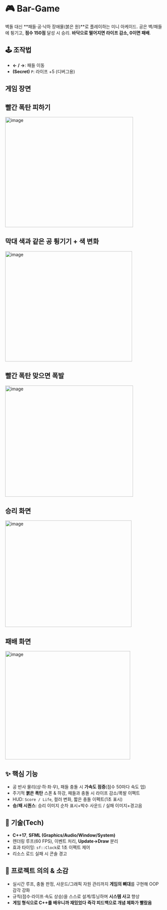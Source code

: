 # 🎮 Bar-Game

벽돌 대신 **패들·공·낙하 장애물(붉은 원)**로 플레이하는 미니 아케이드. 공은 벽/패들에 튕기고, **점수 150점** 달성 시 승리. **바닥으로 떨어지면 라이프 감소, 0이면 패배**.

## 🕹️ 조작법
- **← / →**: 패들 이동  
- **(Secret)** `P`: 라이프 +5 (디버그용)

## 게임 장면

## 빨간 폭탄 피하기
<img width="410" height="353" alt="image" src="https://github.com/user-attachments/assets/34cc8111-04c7-4a72-8c84-6b986b77c55b" />


## 막대 색과 같은 공 튕기기 + 색 변화
<img width="407" height="353" alt="image" src="https://github.com/user-attachments/assets/098a2efb-7904-4c5f-8b5d-dc1975784bc0" />


## 빨간 폭탄 맞으면 폭발
<img width="410" height="356" alt="image" src="https://github.com/user-attachments/assets/fa63318a-ef49-4c59-b48a-b4ca0539c317" />


## 승리 화면
<img width="405" height="341" alt="image" src="https://github.com/user-attachments/assets/3826641c-6fa2-46e7-beea-981a705ed855" />


## 패배 화면
<img width="401" height="347" alt="image" src="https://github.com/user-attachments/assets/45674a0a-d208-463a-bd17-8219fe834dd5" />


## ✨ 핵심 기능
- 공 반사 물리(상·하·좌·우), 패들 충돌 시 **가속도 점증**(점수 50마다 속도 업)  
- 주기적 **붉은 폭탄** 스폰 & 하강, 패들과 충돌 시 라이프 감소/폭발 이펙트  
- HUD: `Score / Life`, 컬러 변화, 짧은 충돌 이펙트(1초 표시)  
- **승/패 시퀀스**: 승리 이미지 순차 표시+박수 사운드 / 실패 이미지+경고음

## 🧪 기술(Tech)
- **C++17**, **SFML (Graphics/Audio/Window/System)**  
- 렌더링 루프(60 FPS), 이벤트 처리, **Update→Draw** 분리  
- 효과 타이밍: `sf::Clock`로 1초 이펙트 제어  
- 리소스 로드 실패 시 콘솔 경고

## 🎯 프로젝트 의의 & 소감
- 실시간 루프, 충돌 판정, 사운드/그래픽 자원 관리까지 **게임의 뼈대**를 구현해 OOP 감각 강화  
- 규칙(점수·라이프·속도 상승)을 스스로 설계/튜닝하며 **시스템 사고** 향상  
- **게임 형식으로 C++를 배우니까 재밌었다** **즉각 피드백으로 개념 체화가 빨랐음**
